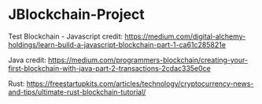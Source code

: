 # JBlockchain-Project
Test Blockchain - Javascript credit: https://medium.com/digital-alchemy-holdings/learn-build-a-javascript-blockchain-part-1-ca61c285821e

Java credit: https://medium.com/programmers-blockchain/creating-your-first-blockchain-with-java-part-2-transactions-2cdac335e0ce

Rust: https://freestartupkits.com/articles/technology/cryptocurrency-news-and-tips/ultimate-rust-blockchain-tutorial/ 

